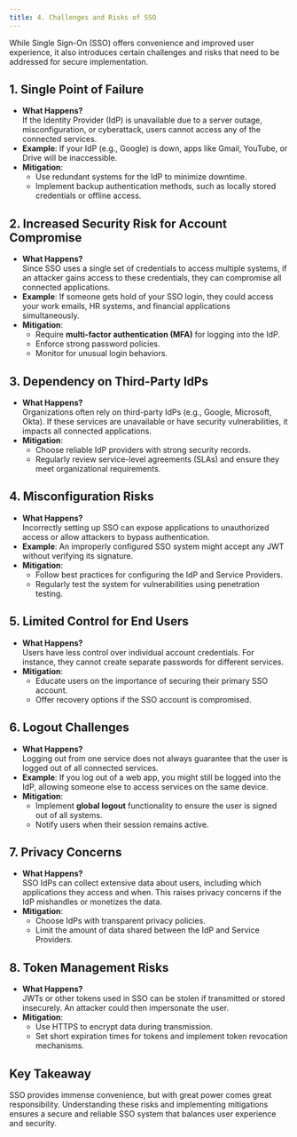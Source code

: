 ```yaml
---
title: 4. Challenges and Risks of SSO
---
```


While Single Sign-On (SSO) offers convenience and improved user experience, it also introduces certain challenges and risks that need to be addressed for secure implementation.  

## 1. Single Point of Failure
- **What Happens?**  
  If the Identity Provider (IdP) is unavailable due to a server outage, misconfiguration, or cyberattack, users cannot access any of the connected services.  
- **Example**: If your IdP (e.g., Google) is down, apps like Gmail, YouTube, or Drive will be inaccessible.  
- **Mitigation**:  
  - Use redundant systems for the IdP to minimize downtime.  
  - Implement backup authentication methods, such as locally stored credentials or offline access.

## 2. Increased Security Risk for Account Compromise
- **What Happens?**  
  Since SSO uses a single set of credentials to access multiple systems, if an attacker gains access to these credentials, they can compromise all connected applications.  
- **Example**: If someone gets hold of your SSO login, they could access your work emails, HR systems, and financial applications simultaneously.  
- **Mitigation**:  
  - Require **multi-factor authentication (MFA)** for logging into the IdP.  
  - Enforce strong password policies.  
  - Monitor for unusual login behaviors.

## 3. Dependency on Third-Party IdPs  
- **What Happens?**  
  Organizations often rely on third-party IdPs (e.g., Google, Microsoft, Okta). If these services are unavailable or have security vulnerabilities, it impacts all connected applications.  
- **Mitigation**:  
  - Choose reliable IdP providers with strong security records.  
  - Regularly review service-level agreements (SLAs) and ensure they meet organizational requirements.

## 4. Misconfiguration Risks  
- **What Happens?**  
  Incorrectly setting up SSO can expose applications to unauthorized access or allow attackers to bypass authentication.  
- **Example**: An improperly configured SSO system might accept any JWT without verifying its signature.  
- **Mitigation**:  
  - Follow best practices for configuring the IdP and Service Providers.  
  - Regularly test the system for vulnerabilities using penetration testing.

## 5. Limited Control for End Users  
- **What Happens?**  
  Users have less control over individual account credentials. For instance, they cannot create separate passwords for different services.  
- **Mitigation**:  
  - Educate users on the importance of securing their primary SSO account.  
  - Offer recovery options if the SSO account is compromised.

## 6. Logout Challenges  
- **What Happens?**  
  Logging out from one service does not always guarantee that the user is logged out of all connected services.  
- **Example**: If you log out of a web app, you might still be logged into the IdP, allowing someone else to access services on the same device.  
- **Mitigation**:  
  - Implement **global logout** functionality to ensure the user is signed out of all systems.  
  - Notify users when their session remains active.

## 7. Privacy Concerns  
- **What Happens?**  
  SSO IdPs can collect extensive data about users, including which applications they access and when. This raises privacy concerns if the IdP mishandles or monetizes the data.  
- **Mitigation**:  
  - Choose IdPs with transparent privacy policies.  
  - Limit the amount of data shared between the IdP and Service Providers.

## 8. Token Management Risks  
- **What Happens?**  
  JWTs or other tokens used in SSO can be stolen if transmitted or stored insecurely. An attacker could then impersonate the user.  
- **Mitigation**:  
  - Use HTTPS to encrypt data during transmission.  
  - Set short expiration times for tokens and implement token revocation mechanisms.

## Key Takeaway
SSO provides immense convenience, but with great power comes great responsibility. Understanding these risks and implementing mitigations ensures a secure and reliable SSO system that balances user experience and security.  